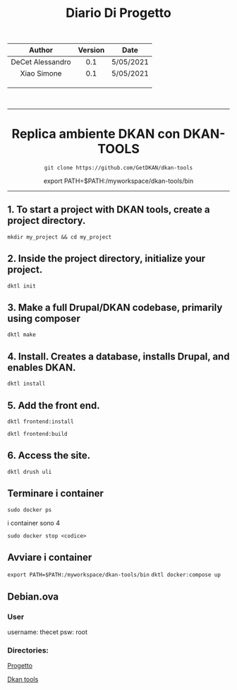 <center> 

# Diario Di Progetto
<br>

 | Author | Version  |  Date |
|:------:|:--------:|:-----:|
|  DeCet Alessandro | 0.1 | 5/05/2021 |
| Xiao Simone  | 0.1  | 5/05/2021  |   
|   |   |   |
|   |   |   |
|   |   |   |
<br>



---


# Replica ambiente DKAN con DKAN-TOOLS

```
git clone https://github.com/GetDKAN/dkan-tools
```
export PATH=$PATH:/myworkspace/dkan-tools/bin

---

</center>

## 1. To start a project with DKAN tools, create a project directory.

   `mkdir my_project && cd my_project`

## 2. Inside the project directory, initialize your project.

   `dktl init`

## 3. Make a full Drupal/DKAN codebase, primarily using composer 

   `dktl make`

## 4. Install. Creates a database, installs Drupal, and enables DKAN.

   `dktl install`

## 5. Add the front end.

   `dktl frontend:install `

   `dktl frontend:build`

## 6. Access the site.

   `dktl drush uli`

## Terminare i container

`sudo docker ps`

i container sono 4

`sudo docker stop <codice>` 

## Avviare i container

`export PATH=$PATH:/myworkspace/dkan-tools/bin`
`dktl docker:compose up`


## Debian.ova
### User 
username: thecet
psw: root
### Directories:

[Progetto](/myworkspace/project) 

[Dkan tools](/myworkspace/dktan-tools) 
